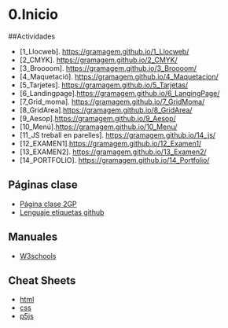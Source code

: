 # 0.Inicio


##Actividades
* [1_Llocweb]. https://gramagem.github.io/1_Llocweb/
* [2_CMYK]. https://gramagem.github.io/2_CMYK/
* [3_Broooom]. https://gramagem.github.io/3_Broooom/
* [4_Maquetació]. https://gramagem.github.io/4_Maquetacion/
* [5_Tarjetes]. https://gramagem.github.io/5_Tarjetas/
* [6_Landingpage].https://gramagem.github.io/6_LangingPage/
* [7_Grid_moma]. https://gramagem.github.io/7_GridMoma/
* [8_GridArea].https://gramagem.github.io/8_GridArea/
* [9_Aesop].https://gramagem.github.io/9_Aesop/
* [10_Menú].https://gramagem.github.io/10_Menu/
* [11_JS treball en parelles]. https://gramagem.github.io/14_js/
* [12_EXAMEN1].https://gramagem.github.io/12_Examen1/
* [13_EXAMEN2]. https://gramagem.github.io/13_Examen2/
* [14_PORTFOLIO]. https://gramagem.github.io/14_Portfolio/
## Páginas clase
* [Página clase 2GP](https://arquesm.github.io/2GP/)
* [Lenguaje etiquetas github](https://github.com/adam-p/markdown-here/wiki/Markdown-Cheatsheet)

## Manuales
* [W3schools](https://www.w3schools.com/html/default.asp)

## Cheat Sheets
* [html](https://websitesetup.org/HTML5-cheat-sheet/)
* [css](https://websitesetup.org/wp-content/uploads/2016/10/wsu-css-cheat-sheet.pdf)
* [p5js](https://github.com/bmoren/p5js-cheat-sheet)
